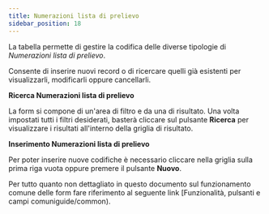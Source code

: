 ```yaml
---
title: Numerazioni lista di prelievo
sidebar_position: 18
---
```


La tabella permette di gestire la codifica delle diverse tipologie di *Numerazioni lista di prelievo*.

Consente di inserire nuovi record o di ricercare quelli già esistenti per visualizzarli, modificarli oppure cancellarli.

**Ricerca Numerazioni lista di prelievo**

La form si compone di un'area di filtro e da una di risultato. Una volta impostati tutti i filtri desiderati, basterà cliccare sul pulsante **Ricerca** per visualizzare i risultati all'interno della griglia di risultato.

**Inserimento Numerazioni lista di prelievo**

Per poter inserire nuove codifiche è necessario cliccare nella griglia sulla prima riga vuota oppure premere il pulsante **Nuovo**.

Per tutto quanto non dettagliato in questo documento sul funzionamento comune delle form fare riferimento al seguente link [Funzionalità, pulsanti e campi comuniguide/common).
